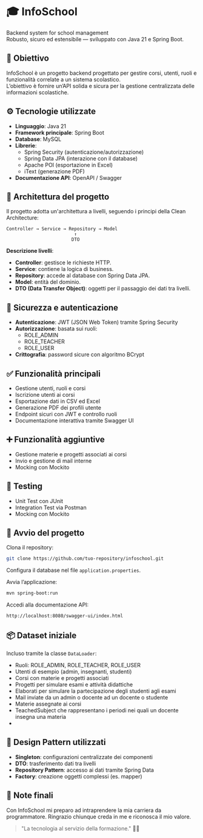 # 🎓 InfoSchool

Backend system for school management  
Robusto, sicuro ed estensibile — sviluppato con Java 21 e Spring Boot.

## 📌 Obiettivo

InfoSchool è un progetto backend progettato per gestire corsi, utenti, ruoli e funzionalità correlate a un sistema scolastico.  
L’obiettivo è fornire un’API solida e sicura per la gestione centralizzata delle informazioni scolastiche.

## ⚙️ Tecnologie utilizzate

- **Linguaggio**: Java 21
- **Framework principale**: Spring Boot
- **Database**: MySQL
- **Librerie**:
  - Spring Security (autenticazione/autorizzazione)
  - Spring Data JPA (interazione con il database)
  - Apache POI (esportazione in Excel)
  - iText (generazione PDF)
- **Documentazione API**: OpenAPI / Swagger

## 🧱 Architettura del progetto

Il progetto adotta un'architettura a livelli, seguendo i principi della Clean Architecture:

```
Controller → Service → Repository → Model
                         ↑
                        DTO
```

**Descrizione livelli**:
- **Controller**: gestisce le richieste HTTP.
- **Service**: contiene la logica di business.
- **Repository**: accede al database con Spring Data JPA.
- **Model**: entità del dominio.
- **DTO (Data Transfer Object)**: oggetti per il passaggio dei dati tra livelli.

## 🔐 Sicurezza e autenticazione

- **Autenticazione**: JWT (JSON Web Token) tramite Spring Security
- **Autorizzazione**: basata sui ruoli:
  - ROLE_ADMIN
  - ROLE_TEACHER
  - ROLE_USER
- **Crittografia**: password sicure con algoritmo BCrypt

## ✅ Funzionalità principali

- Gestione utenti, ruoli e corsi
- Iscrizione utenti ai corsi
- Esportazione dati in CSV ed Excel
- Generazione PDF dei profili utente
- Endpoint sicuri con JWT e controllo ruoli
- Documentazione interattiva tramite Swagger UI

## ➕ Funzionalità aggiuntive

- Gestione materie e progetti associati ai corsi
- Invio e gestione di mail interne
- Mocking con Mockito

## 🧪 Testing

- Unit Test con JUnit
- Integration Test via Postman
- Mocking con Mockito

## 🚀 Avvio del progetto

Clona il repository:

```bash
git clone https://github.com/tuo-repository/infoschool.git
```

Configura il database nel file `application.properties`.

Avvia l’applicazione:

```bash
mvn spring-boot:run
```

Accedi alla documentazione API:

```bash
http://localhost:8080/swagger-ui/index.html
```

## 📦 Dataset iniziale

Incluso tramite la classe `DataLoader`:

- Ruoli: ROLE_ADMIN, ROLE_TEACHER, ROLE_USER
- Utenti di esempio (admin, insegnanti, studenti)
- Corsi con materie e progetti associati
- Progetti per simulare esami e attività didattiche
- Elaborati per simulare la partecipazione degli studenti agli esami
- Mail inviate da un admin o docente ad un docente o studente
- Materie assegnate ai corsi
- TeachedSubject che rappresentano i periodi nei quali un docente insegna una materia
- 

## 🧰 Design Pattern utilizzati

- **Singleton**: configurazioni centralizzate dei componenti
- **DTO**: trasferimento dati tra livelli
- **Repository Pattern**: accesso ai dati tramite Spring Data
- **Factory**: creazione oggetti complessi (es. mapper)

## 📝 Note finali

Con InfoSchool mi preparo ad intraprendere la mia carriera da programmatore.
Ringrazio chiunque creda in me e riconosca il mio valore. 

> "La tecnologia al servizio della formazione." 👨‍🏫
